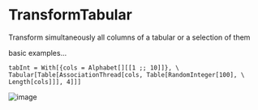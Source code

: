# TransformTabular
Transform simultaneously all columns of a tabular or a selection of them

basic examples...

```wl
tabInt = With[{cols = Alphabet[][[1 ;; 10]]}, \
Tabular[Table[AssociationThread[cols, Table[RandomInteger[100], \
Length[cols]]], 4]]]
```

![image](https://www.wolframcloud.com/obj/c565201a-b3f2-45d5-a685-26df0f3abd72)
